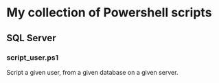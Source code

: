 # My collection of Powershell scripts

## SQL Server

### script_user.ps1
Script a given user, from a given database on a given server.
